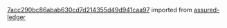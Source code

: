 [7acc290bc86abab630cd7d214355d49d941caa97](https://github.com/insolar/assured-ledger/commit/7acc290bc86abab630cd7d214355d49d941caa97) imported from [assured-ledger](https://github.com/insolar/assured-ledger)

